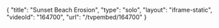 {
    "title": "Sunset Beach Erosion",
    "type": "solo",
    "layout": "iframe-static",
    "videoId": "164700",
    "url": "\/tvpembed\/164700"
}